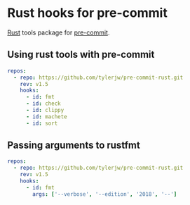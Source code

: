 # Rust hooks for pre-commit

[Rust](https://www.rust-lang.org) tools package for [pre-commit](https://pre-commit.com).

## Using rust tools with pre-commit

```yaml
repos:
  - repo: https://github.com/tylerjw/pre-commit-rust.git
    rev: v1.5
    hooks:
      - id: fmt
      - id: check
      - id: clippy
      - id: machete
      - id: sort
```

## Passing arguments to rustfmt

```yaml
repos:
  - repo: https://github.com/tylerjw/pre-commit-rust.git
    rev: v1.5
    hooks:
      - id: fmt
        args: ['--verbose', '--edition', '2018', '--']
```
